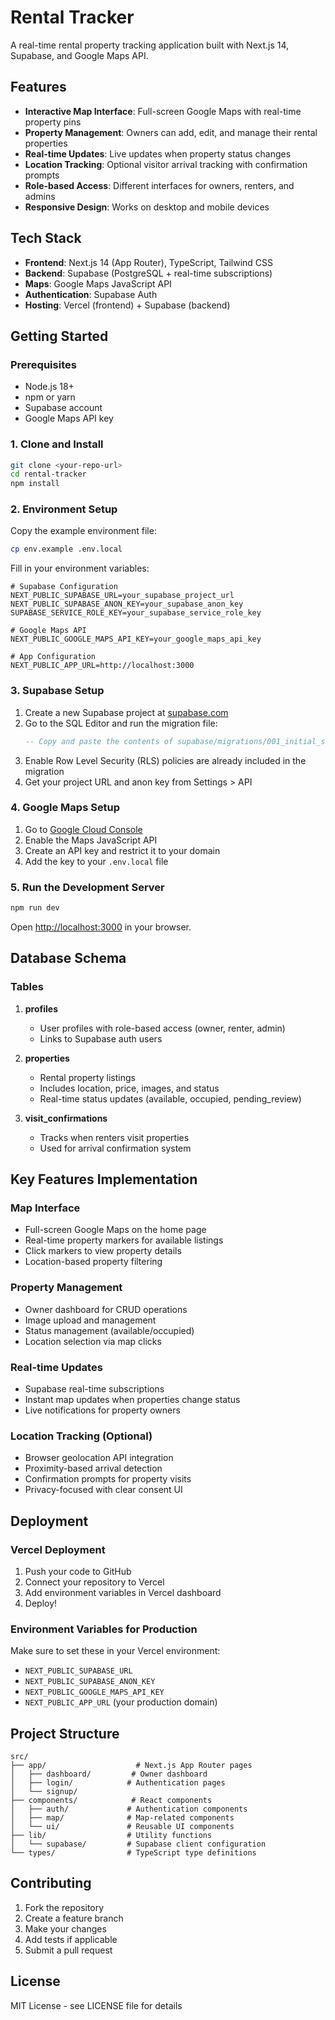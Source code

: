# Rental Tracker

A real-time rental property tracking application built with Next.js 14, Supabase, and Google Maps API.

## Features

- **Interactive Map Interface**: Full-screen Google Maps with real-time property pins
- **Property Management**: Owners can add, edit, and manage their rental properties
- **Real-time Updates**: Live updates when property status changes
- **Location Tracking**: Optional visitor arrival tracking with confirmation prompts
- **Role-based Access**: Different interfaces for owners, renters, and admins
- **Responsive Design**: Works on desktop and mobile devices

## Tech Stack

- **Frontend**: Next.js 14 (App Router), TypeScript, Tailwind CSS
- **Backend**: Supabase (PostgreSQL + real-time subscriptions)
- **Maps**: Google Maps JavaScript API
- **Authentication**: Supabase Auth
- **Hosting**: Vercel (frontend) + Supabase (backend)

## Getting Started

### Prerequisites

- Node.js 18+ 
- npm or yarn
- Supabase account
- Google Maps API key

### 1. Clone and Install

```bash
git clone <your-repo-url>
cd rental-tracker
npm install
```

### 2. Environment Setup

Copy the example environment file:

```bash
cp env.example .env.local
```

Fill in your environment variables:

```env
# Supabase Configuration
NEXT_PUBLIC_SUPABASE_URL=your_supabase_project_url
NEXT_PUBLIC_SUPABASE_ANON_KEY=your_supabase_anon_key
SUPABASE_SERVICE_ROLE_KEY=your_supabase_service_role_key

# Google Maps API
NEXT_PUBLIC_GOOGLE_MAPS_API_KEY=your_google_maps_api_key

# App Configuration
NEXT_PUBLIC_APP_URL=http://localhost:3000
```

### 3. Supabase Setup

1. Create a new Supabase project at [supabase.com](https://supabase.com)
2. Go to the SQL Editor and run the migration file:
   ```sql
   -- Copy and paste the contents of supabase/migrations/001_initial_schema.sql
   ```
3. Enable Row Level Security (RLS) policies are already included in the migration
4. Get your project URL and anon key from Settings > API

### 4. Google Maps Setup

1. Go to [Google Cloud Console](https://console.cloud.google.com)
2. Enable the Maps JavaScript API
3. Create an API key and restrict it to your domain
4. Add the key to your `.env.local` file

### 5. Run the Development Server

```bash
npm run dev
```

Open [http://localhost:3000](http://localhost:3000) in your browser.

## Database Schema

### Tables

1. **profiles**
   - User profiles with role-based access (owner, renter, admin)
   - Links to Supabase auth users

2. **properties**
   - Rental property listings
   - Includes location, price, images, and status
   - Real-time status updates (available, occupied, pending_review)

3. **visit_confirmations**
   - Tracks when renters visit properties
   - Used for arrival confirmation system

## Key Features Implementation

### Map Interface
- Full-screen Google Maps on the home page
- Real-time property markers for available listings
- Click markers to view property details
- Location-based property filtering

### Property Management
- Owner dashboard for CRUD operations
- Image upload and management
- Status management (available/occupied)
- Location selection via map clicks

### Real-time Updates
- Supabase real-time subscriptions
- Instant map updates when properties change status
- Live notifications for property owners

### Location Tracking (Optional)
- Browser geolocation API integration
- Proximity-based arrival detection
- Confirmation prompts for property visits
- Privacy-focused with clear consent UI

## Deployment

### Vercel Deployment

1. Push your code to GitHub
2. Connect your repository to Vercel
3. Add environment variables in Vercel dashboard
4. Deploy!

### Environment Variables for Production

Make sure to set these in your Vercel environment:

- `NEXT_PUBLIC_SUPABASE_URL`
- `NEXT_PUBLIC_SUPABASE_ANON_KEY`
- `NEXT_PUBLIC_GOOGLE_MAPS_API_KEY`
- `NEXT_PUBLIC_APP_URL` (your production domain)

## Project Structure

```
src/
├── app/                    # Next.js App Router pages
│   ├── dashboard/         # Owner dashboard
│   ├── login/            # Authentication pages
│   └── signup/
├── components/            # React components
│   ├── auth/             # Authentication components
│   ├── map/              # Map-related components
│   └── ui/               # Reusable UI components
├── lib/                  # Utility functions
│   └── supabase/         # Supabase client configuration
└── types/                # TypeScript type definitions
```

## Contributing

1. Fork the repository
2. Create a feature branch
3. Make your changes
4. Add tests if applicable
5. Submit a pull request

## License

MIT License - see LICENSE file for details